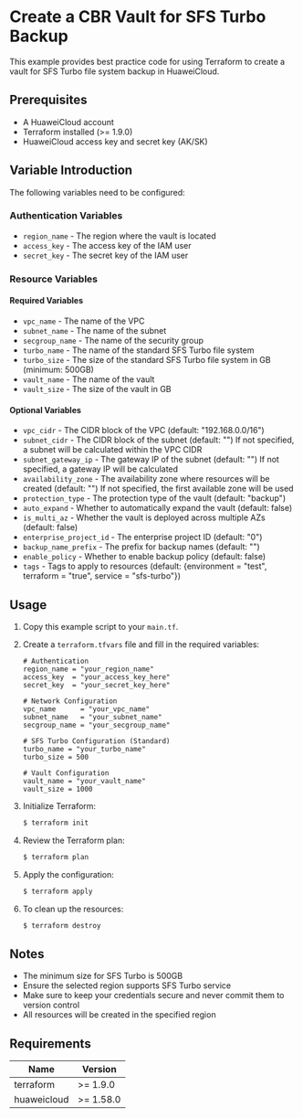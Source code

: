 # Create a CBR Vault for SFS Turbo Backup

This example provides best practice code for using Terraform to create a vault for SFS Turbo file system backup in HuaweiCloud.

## Prerequisites

* A HuaweiCloud account
* Terraform installed (>= 1.9.0)
* HuaweiCloud access key and secret key (AK/SK)

## Variable Introduction

The following variables need to be configured:

### Authentication Variables

* `region_name` - The region where the vault is located
* `access_key` - The access key of the IAM user
* `secret_key` - The secret key of the IAM user

### Resource Variables

#### Required Variables

* `vpc_name` - The name of the VPC
* `subnet_name` - The name of the subnet
* `secgroup_name` - The name of the security group
* `turbo_name` - The name of the standard SFS Turbo file system
* `turbo_size` - The size of the standard SFS Turbo file system in GB (minimum: 500GB)
* `vault_name` - The name of the vault
* `vault_size` - The size of the vault in GB

#### Optional Variables

* `vpc_cidr` - The CIDR block of the VPC (default: "192.168.0.0/16")
* `subnet_cidr` - The CIDR block of the subnet (default: "")
  If not specified, a subnet will be calculated within the VPC CIDR
* `subnet_gateway_ip` - The gateway IP of the subnet (default: "")
  If not specified, a gateway IP will be calculated
* `availability_zone` - The availability zone where resources will be created (default: "")
  If not specified, the first available zone will be used
* `protection_type` - The protection type of the vault (default: "backup")
* `auto_expand` - Whether to automatically expand the vault (default: false)
* `is_multi_az` - Whether the vault is deployed across multiple AZs (default: false)
* `enterprise_project_id` - The enterprise project ID (default: "0")
* `backup_name_prefix` - The prefix for backup names (default: "")
* `enable_policy` - Whether to enable backup policy (default: false)
* `tags` - Tags to apply to resources (default: {environment = "test", terraform = "true", service = "sfs-turbo"})

## Usage

1. Copy this example script to your `main.tf`.

2. Create a `terraform.tfvars` file and fill in the required variables:

   ```hcl
   # Authentication
   region_name = "your_region_name"
   access_key  = "your_access_key_here"
   secret_key  = "your_secret_key_here"
   
   # Network Configuration
   vpc_name      = "your_vpc_name"
   subnet_name   = "your_subnet_name"
   secgroup_name = "your_secgroup_name"
   
   # SFS Turbo Configuration (Standard)
   turbo_name = "your_turbo_name"
   turbo_size = 500
   
   # Vault Configuration
   vault_name = "your_vault_name"
   vault_size = 1000
   ```

3. Initialize Terraform:

   ```bash
   $ terraform init
   ```

4. Review the Terraform plan:

   ```bash
   $ terraform plan
   ```

5. Apply the configuration:

   ```bash
   $ terraform apply
   ```

6. To clean up the resources:

   ```bash
   $ terraform destroy
   ```

## Notes

* The minimum size for SFS Turbo is 500GB
* Ensure the selected region supports SFS Turbo service
* Make sure to keep your credentials secure and never commit them to version control
* All resources will be created in the specified region

## Requirements

| Name | Version |
|------|---------|
| terraform | >= 1.9.0 |
| huaweicloud | >= 1.58.0 |
